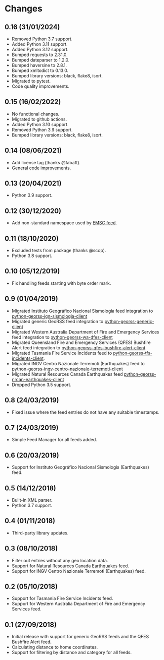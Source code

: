 # Changes

## 0.16 (31/01/2024)
* Removed Python 3.7 support.
* Added Python 3.11 support.
* Added Python 3.12 support.
* Bumped requests to 2.31.0.
* Bumped dateparser to 1.2.0.
* Bumped haversine to 2.8.1.
* Bumped xmltodict to 0.13.0.
* Bumped library versions: black, flake8, isort.
* Migrated to pytest.
* Code quality improvements.

## 0.15 (16/02/2022)
* No functional changes.
* Migrated to github actions.
* Added Python 3.10 support.
* Removed Python 3.6 support.
* Bumped library versions: black, flake8, isort.

## 0.14 (08/06/2021)
* Add license tag (thanks @fabaff).
* General code improvements.

## 0.13 (20/04/2021)
* Python 3.9 support.

## 0.12 (30/12/2020)
* Add non-standard namespace used by [EMSC feed](https://www.emsc-csem.org/service/rss/rss.php).

## 0.11 (18/10/2020)
* Excluded tests from package (thanks @scop).
* Python 3.8 support.

## 0.10 (05/12/2019)
* Fix handling feeds starting with byte order mark.

## 0.9 (01/04/2019)
* Migrated Instituto Geográfico Nacional Sismología feed integration to [python-georss-ign-sismologia-client](https://github.com/exxamalte/python-georss-ign-sismologia-client)
* Migrated generic GeoRSS feed integration to [python-georss-generic-client](https://github.com/exxamalte/python-georss-generic-client)
* Migrated Western Australia Department of Fire and Emergency Services feed integration to [python-georss-wa-dfes-client](https://github.com/exxamalte/python-georss-wa-dfes-client)
* Migrated Queensland Fire and Emergency Services (QFES) Bushfire Alert feed integration to [python-georss-qfes-bushfire-alert-client](https://github.com/exxamalte/python-georss-qfes-bushfire-alert-client)
* Migrated Tasmania Fire Service Incidents feed to [python-georss-tfs-incidents-client](https://github.com/exxamalte/python-georss-tfs-incidents-client).
* Migrated INGV Centro Nazionale Terremoti (Earthquakes) feed to [python-georss-ingv-centro-nazionale-terremoti-client](https://github.com/exxamalte/python-georss-ingv-centro-nazionale-terremoti-client)
* Migrated Natural Resources Canada Earthquakes feed [python-georss-nrcan-earthquakes-client](https://github.com/exxamalte/python-georss-nrcan-earthquakes-client)
* Dropped Python 3.5 support.

## 0.8 (24/03/2019)
* Fixed issue where the feed entries do not have any suitable timestamps.

## 0.7 (24/03/2019)
* Simple Feed Manager for all feeds added.

## 0.6 (20/03/2019)
* Support for Instituto Geográfico Nacional Sismología (Earthquakes) feed.

## 0.5 (14/12/2018)
* Built-in XML parser.
* Python 3.7 support.

## 0.4 (01/11/2018)
* Third-party library updates.

## 0.3 (08/10/2018)
* Filter out entries without any geo location data.
* Support for Natural Resources Canada Earthquakes feed.
* Support for INGV Centro Nazionale Terremoti (Earthquakes) feed.

## 0.2 (05/10/2018)
* Support for Tasmania Fire Service Incidents feed.
* Support for Western Australia Department of Fire and Emergency Services feed.

## 0.1 (27/09/2018)
* Initial release with support for generic GeoRSS feeds and the QFES Bushfire Alert feed.
* Calculating distance to home coordinates.
* Support for filtering by distance and category for all feeds.
